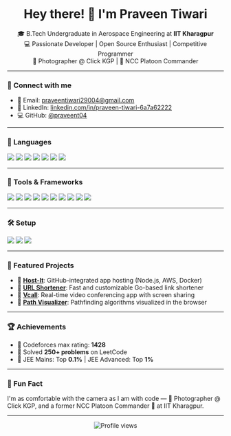 <h1 align="center">Hey there! 👋 I'm Praveen Tiwari</h1>

<p align="center">
  🎓 B.Tech Undergraduate in Aerospace Engineering at <b>IIT Kharagpur</b><br/>
  💻 Passionate Developer | Open Source Enthusiast | Competitive Programmer<br/>
  📸 Photographer @ Click KGP | 📡 NCC Platoon Commander
</p>

---

### 🔗 Connect with me
- 📧 Email: [praveentiwari29004@gmail.com](mailto:praveentiwari29004@gmail.com)
- 💼 LinkedIn: [linkedin.com/in/praveen-tiwari-6a7a62222](https://linkedin.com/in/praveen-tiwari-6a7a62222)
- 💻 GitHub: [@praveent04](https://github.com/praveent04)

---

### 🚀 Languages
<p>
  <img src="https://img.shields.io/badge/C++-00599C?style=for-the-badge&logo=c%2B%2B&logoColor=white"/>
  <img src="https://img.shields.io/badge/Go-00ADD8?style=for-the-badge&logo=go&logoColor=white"/>
  <img src="https://img.shields.io/badge/Python-3776AB?style=for-the-badge&logo=python&logoColor=white"/>
  <img src="https://img.shields.io/badge/HTML-E34F26?style=for-the-badge&logo=html5&logoColor=white"/>
  <img src="https://img.shields.io/badge/CSS-1572B6?style=for-the-badge&logo=css3&logoColor=white"/>
  <img src="https://img.shields.io/badge/JavaScript-F7DF1E?style=for-the-badge&logo=javascript&logoColor=black"/>
  <img src="https://img.shields.io/badge/TypeScript-3178C6?style=for-the-badge&logo=typescript&logoColor=white"/>
</p>

---

### 🧰 Tools & Frameworks
<p>
  <img src="https://img.shields.io/badge/React-20232A?style=for-the-badge&logo=react&logoColor=61DAFB"/>
  <img src="https://img.shields.io/badge/Next.js-000000?style=for-the-badge&logo=next.js&logoColor=white"/>
  <img src="https://img.shields.io/badge/Node.js-339933?style=for-the-badge&logo=node.js&logoColor=white"/>
  <img src="https://img.shields.io/badge/Express.js-404D59?style=for-the-badge"/>
  <img src="https://img.shields.io/badge/Docker-2496ED?style=for-the-badge&logo=docker&logoColor=white"/>
  <img src="https://img.shields.io/badge/Redis-DC382D?style=for-the-badge&logo=redis&logoColor=white"/>
  <img src="https://img.shields.io/badge/MongoDB-4EA94B?style=for-the-badge&logo=mongodb&logoColor=white"/>
  <img src="https://img.shields.io/badge/MySQL-00758F?style=for-the-badge&logo=mysql&logoColor=white"/>
  <img src="https://img.shields.io/badge/AWS-FF9900?style=for-the-badge&logo=amazonaws&logoColor=white"/>
  <img src="https://img.shields.io/badge/Clerk-F02E65?style=for-the-badge&logoColor=white"/>
</p>

---

### 🛠️ Setup
<p>
  <img src="https://img.shields.io/badge/VS Code-007ACC?style=for-the-badge&logo=visual-studio-code&logoColor=white"/>
  <img src="https://img.shields.io/badge/Linux Mint-87CF3E?style=for-the-badge&logo=linux-mint&logoColor=white"/>
  <img src="https://img.shields.io/badge/Replit-667881?style=for-the-badge&logo=replit&logoColor=white"/>
</p>

---

### 📂 Featured Projects
- 🔗 [**Host-It**](https://github.com/praveent04/host-it): GitHub-integrated app hosting (Node.js, AWS, Docker)
- 🔗 [**URL Shortener**](https://github.com/praveent04/URL_Short): Fast and customizable Go-based link shortener
- 🔗 [**Vcall**](https://github.com/praveent04/Vcall): Real-time video conferencing app with screen sharing
- 🔗 [**Path Visualizer**](https://github.com/praveent04/path-visualizer): Pathfinding algorithms visualized in the browser

---

### 🏆 Achievements
- 🥇 Codeforces max rating: **1428**  
- 🧠 Solved **250+ problems** on LeetCode  
- 🧮 JEE Mains: Top **0.1%** | JEE Advanced: Top **1%**

---

### 🎨 Fun Fact
I'm as comfortable with the camera as I am with code — 📸 Photographer @ Click KGP, and a former NCC Platoon Commander 🚩 at IIT Kharagpur.

---

<!-- Profile Views Counter (Optional) -->
<p align="center">
  <img src="https://komarev.com/ghpvc/?username=praveent04&style=flat-square&color=blue" alt="Profile views"/>
</p>
